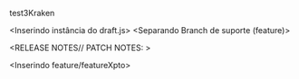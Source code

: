 test3Kraken

<Inserindo instância do draft.js>
<Feature Toolbar>
<Separando Branch de suporte (feature)>
<Inserindo os componentes>

<RELEASE NOTES// PATCH NOTES: >

<Inserindo feature/featureXpto>